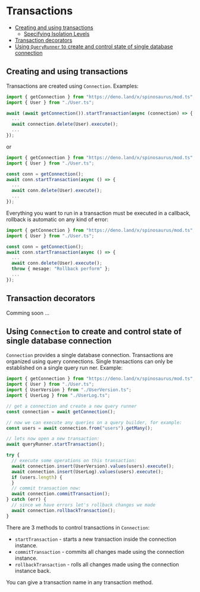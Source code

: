# Transactions

- [Creating and using transactions](#creating-and-using-transactions)
  - [Specifying Isolation Levels](#specifying-isolation-levels)
- [Transaction decorators](#transaction-decorators)
- [Using `QueryRunner` to create and control state of single database connection](#using-queryrunner-to-create-and-control-state-of-single-database-connection)

## Creating and using transactions

Transactions are created using `Connection`. Examples:

```typescript
import { getConnection } from "https://deno.land/x/spinosaurus/mod.ts";
import { User } from "./User.ts";

await (await getConnection()).startTransaction(async (connection) => {
  ...
  await connection.delete(User).execute();
  ...
});
```

or

```typescript
import { getConnection } from "https://deno.land/x/spinosaurus/mod.ts";
import { User } from "./User.ts";

const conn = getConnection();
await conn.startTransaction(async () => {
  ...
  await conn.delete(User).execute();
  ...
});
```

Everything you want to run in a transaction must be executed in a callback, rollback is automatic on any kind of error:

```typescript
import { getConnection } from "https://deno.land/x/spinosaurus/mod.ts";
import { User } from "./User.ts";

const conn = getConnection();
await conn.startTransaction(async () => {
  ...
  await conn.delete(User).execute();
  throw { mesage: "Rollback perform" };
  ...
});
```

## Transaction decorators

Comming soon ...

## Using `Connection` to create and control state of single database connection

`Connection` provides a single database connection. Transactions are organized using query connections. Single
transactions can only be established on a single query run ner. Example:

```typescript
import { getConnection } from "https://deno.land/x/spinosaurus/mod.ts";
import { User } from "./User.ts";
import { UserVersion } from "./UserVersion.ts";
import { UserLog } from "./UserLog.ts";

// get a connection and create a new query runner
const connection = await getConnection();

// now we can execute any queries on a query builder, for example:
const users = await connection.from("users").getMany();

// lets now open a new transaction:
await queryRunner.startTransaction();

try {
  // execute some operations on this transaction:
  await connection.insert(UserVersion).values(users).execute();
  await connection.insert(UserLog).values(users).execute();
  if (users.length) {
  }
  // commit transaction now:
  await connection.commitTransaction();
} catch (err) {
  // since we have errors let's rollback changes we made
  await connection.rollbackTransaction();
}
```

There are 3 methods to control transactions in `Connection`:

- `startTransaction` - starts a new transaction inside the connection instance.
- `commitTransaction` - commits all changes made using the connection instance.
- `rollbackTransaction` - rolls all changes made using the connection instance back.

You can give a transaction name in any transaction method.
